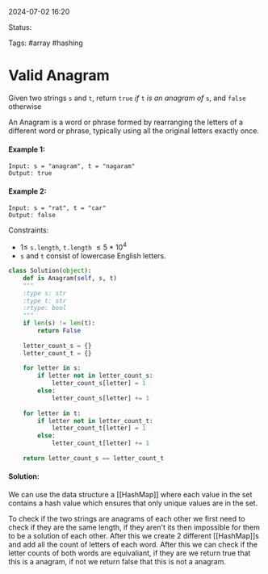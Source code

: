 2024-07-02 16:20

Status: 

Tags: #array #hashing 

# Valid Anagram

Given two strings `s` and `t`, return `true` *if* `t` *is an anagram of* `s`, and `false` otherwise

An Anagram is a word or phrase formed by rearranging the letters of a different word or phrase, typically using all the original letters exactly once. 

#### Example 1: 
	Input: s = "anagram", t = "nagaram"
	Output: true
#### Example 2: 
	Input: s = "rat", t = "car"
	Output: false

Constraints:
- $1 \leq$ `s.length`, `t.length` $\leq 5 * 10^4$
- `s` and `t` consist of lowercase English letters.

```python
class Solution(object):
	def is Anagram(self, s, t)
	"""
	:type s: str
	:type t: str
	:rtype: bool
	"""
	if len(s) != len(t):
		return False
	
	letter_count_s = {}
	letter_count_t = {}
	
	for letter in s:
		if letter not in letter_count_s:
			letter_count_s[letter] = 1
		else:
			letter_count_s[letter] += 1
	
	for letter in t: 
		if letter not in letter_count_t:
			letter_count_t[letter] = 1
		else:
			letter_count_t[letter] += 1
	
	return letter_count_s == letter_count_t
```

#### Solution:
We can use the data structure a [[HashMap]] where each value in the set contains a hash value which ensures that only unique values are in the set. 

To check if the two strings are anagrams of each other we first need to check if they are the same length, if they aren't its then impossible for them to be a solution of each other. After this we create 2 different [[HashMap]]s and add all the count of letters of each word. After this we can check if the letter counts of both words are equivaliant, if they are we return true that this is a anagram, if not we return false that this is not a anagram. 